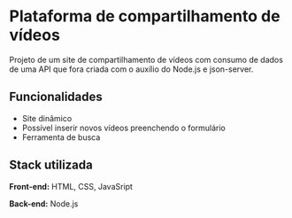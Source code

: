 # Plataforma de compartilhamento de vídeos

Projeto de um site de compartilhamento de vídeos com consumo de dados de uma API que fora criada com o auxílio do Node.js e json-server.

## Funcionalidades

- Site dinâmico
- Possível inserir novos vídeos preenchendo o formulário
- Ferramenta de busca


## Stack utilizada

**Front-end:** HTML, CSS, JavaSript

**Back-end:** Node.js




